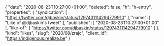 {
  "date": "2020-08-23T10:27:00+01:00",
  "deleted": false,
  "h": "h-entry",
  "properties": {
    "syndication": [
      "https://twitter.com/djbaskin/status/1297431114294779910"
    ],
    "name": [
      "Like of @djbaskin's tweet"
    ],
    "published": [
      "2020-08-23T10:27:00+01:00"
    ],
    "like-of": [
      "https://twitter.com/djbaskin/status/1297431114294779910"
    ]
  },
  "kind": "likes",
  "slug": "2020/08/zrajc",
  "client_id": "https://indigenous.realize.be"
}

